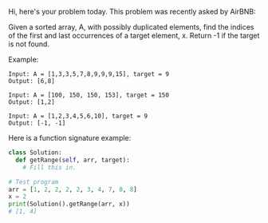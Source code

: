 Hi, here's your problem today. This problem was recently asked by AirBNB:

Given a sorted array, A, with possibly duplicated elements, find the indices of the first and last occurrences of a target element, x. Return -1 if the target is not found.

Example:

```
Input: A = [1,3,3,5,7,8,9,9,9,15], target = 9
Output: [6,8]

Input: A = [100, 150, 150, 153], target = 150
Output: [1,2]

Input: A = [1,2,3,4,5,6,10], target = 9
Output: [-1, -1]
```

Here is a function signature example:

```python
class Solution:
  def getRange(self, arr, target):
    # Fill this in.

# Test program
arr = [1, 2, 2, 2, 2, 3, 4, 7, 8, 8]
x = 2
print(Solution().getRange(arr, x))
# [1, 4]
```
